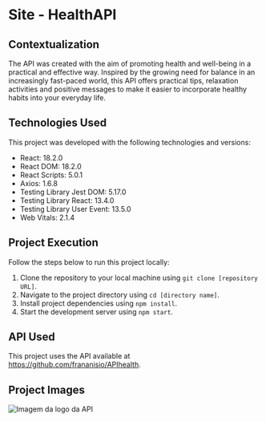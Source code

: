 # Site - HealthAPI

## Contextualization

The API was created with the aim of promoting health and well-being in a practical and effective way. Inspired by the growing need for balance in an increasingly fast-paced world, this API offers practical tips, relaxation activities and positive messages to make it easier to incorporate healthy habits into your everyday life.

## Technologies Used

This project was developed with the following technologies and versions:

- React: 18.2.0
- React DOM: 18.2.0
- React Scripts: 5.0.1
- Axios: 1.6.8
- Testing Library Jest DOM: 5.17.0
- Testing Library React: 13.4.0
- Testing Library User Event: 13.5.0
- Web Vitals: 2.1.4

## Project Execution

Follow the steps below to run this project locally:

1. Clone the repository to your local machine using `git clone [repository URL]`.
2. Navigate to the project directory using `cd [directory name]`.
3. Install project dependencies using `npm install`.
4. Start the development server using `npm start`.

## API Used

This project uses the API available at https://github.com/frananisio/APIhealth.

## Project Images

![Imagem da logo da API](https://imgur.com/vSOOgqC)
